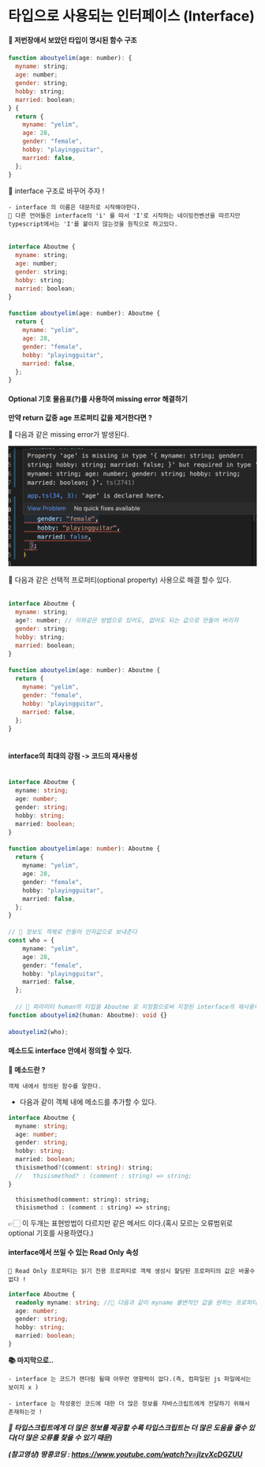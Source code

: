 # **타입으로 사용되는 인터페이스 (Interface)**

#### **🧠 저번장애서 보았던 타입이 명시된 함수 구조** 

```js
function aboutyelim(age: number): {
  myname: string;
  age: number;
  gender: string;
  hobby: string;
  married: boolean;
} {
  return {
    myname: "yelim",
    age: 28,
    gender: "female",
    hobby: "playingguitar",
    married: false,
  };
}
```

📌 interface 구조로 바꾸어 주자 !

    - interface 의 이름은 대문자로 시작해야한다.
    🔑 다른 언어들은 interface의 'i' 를 따서 'I'로 시작하는 네이밍컨벤션을 따르지만 typescript에서는 'I'를 붙이지 않는것을 원칙으로 하고있다.
    

```js

interface Aboutme {
  myname: string;
  age: number;
  gender: string;
  hobby: string;
  married: boolean;
}

function aboutyelim(age: number): Aboutme {
  return {
    myname: "yelim",
    age: 28,
    gender: "female",
    hobby: "playingguitar",
    married: false,
  };
}

```

#### **Optional 기호 물음표(?)를 사용하여 missing error 해결하기**

**만약 return 값중 age 프로퍼티 값을 제거한다면 ?**

📌 다음과 같은 missing error가 발생된다.

<img src="./img/005_1.png">

📌 다음과 같은 선택적 프로퍼티(optional property) 사용으로 해결 할수 있다.

```js

interface Aboutme {
  myname: string;
  age?: number; // 이와같은 방법으로 있어도, 없어도 되는 값으로 만들어 버리자
  gender: string;
  hobby: string;
  married: boolean;
}

function aboutyelim(age: number): Aboutme {
  return {
    myname: "yelim",
    gender: "female",
    hobby: "playingguitar",
    married: false,
  };
}



```

#### **interface의 최대의 강점 -> 코드의 재사용성**

```ts

interface Aboutme {
  myname: string;
  age: number;
  gender: string;
  hobby: string;
  married: boolean;
}

function aboutyelim(age: number): Aboutme {
  return {
    myname: "yelim",
    age: 28,
    gender: "female",
    hobby: "playingguitar",
    married: false,
  };
}

// 📌 정보도 객체로 만들어 인자값으로 보내준다
const who = {
    myname: "yelim",
    age: 28,
    gender: "female",
    hobby: "playingguitar",
    married: false,
  };
  
  // 📌 파라미터 human의 타입을 Aboutme 로 지정함으로써 지정된 interface의 재사용이 가능하다.
function aboutyelim2(human: Aboutme): void {} 

aboutyelim2(who);

```


#### **메소드도 interface 안에서 정의할 수 있다.**

**📌 메소드란 ?**

    객체 내에서 정의된 함수를 말한다.

* 다음과 같이 객체 내에 메소드를 추가할 수 있다.

```ts
interface Aboutme {
  myname: string;
  age: number;
  gender: string;
  hobby: string;
  married: boolean;
  thisismethod?(comment: string): string;
  //   thisismethod? : (comment : string) => string;
}
```

      thisismethod(comment: string): string;
      thisismethod : (comment : string) => string;
      

👉🏻 이 두개는 표현방법이 다르지만 같은 메서드 이다.(혹시 모르는 오류범위로 optional 기호를 사용하였다.)



#### **interface에서 쓰일 수 있는 Read Only 속성**

    📌 Read Only 프로퍼티는 읽기 전용 프로퍼티로 객체 생성시 할당된 프로퍼티의 값은 바꿀수 없다 !

```ts
interface Aboutme {
  readonly myname: string; //📌 다음과 같이 myname 불변적인 값을 원하는 프로퍼티 앞에 readonly를 붙여주자 !
  age: number;
  gender: string;
  hobby: string;
  married: boolean;
}
```

**📚 마지막으로..**

    - interface 는 코드가 렌더링 될때 아무런 영향력이 없다.(즉, 컴파일된 js 파일에서는 보이지 x )

    - interface 는 작성중인 코드에 대한 더 많은 정보를 자바스크립트에게 전달하기 위해서 존재하는것 !


**_🧠 타입스크립트에게 더 많은 정보를 제공할 수록 타입스크립트는 더 많은 도움을 줄수 있다(더 많은 오류를 찾을 수 있기 때문)_** 


**_(참고영상) 땅콩코딩 : https://www.youtube.com/watch?v=jlzvXcDGZUU_**